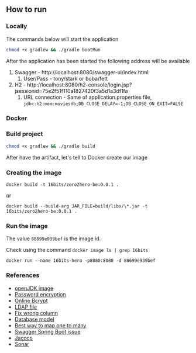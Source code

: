## How to run

### Locally

The commands below will start the application

```bash
chmod +x gradlew && ./gradle bootRun
```

After the application has been started the following address will be available
1. Swagger - http://localhost:8080/swagger-ui/index.html
   1. User/Pass - tony/stark or boba/fett 
2. H2 - http://localhost:8080/h2-console/login.jsp?jsessionid=75e2f51f110a1827420f3a5d1a3df1fa
   1. URL connection - Same of application.properties file, `jdbc:h2:mem:moviesdb;DB_CLOSE_DELAY=-1;DB_CLOSE_ON_EXIT=FALSE`
   

### Docker


### Build project
```bash
chmod +x gradlew && ./gradle build
```

After have the artifact, let's tell to Docker create our image

### Creating the image
```shell
docker build -t 16bits/zero2hero-be:0.0.1 .
```
or 
```shell
docker build --build-arg JAR_FILE=build/libs/\*.jar -t 16bits/zero2hero-be:0.0.1 .
```

### Run the image

The value `88699e939bef` is the image id. 

Check using the command `docker image ls | grep 16bits`

```shell
docker run --name 16bits-hero -p8080:8080 -d 88699e939bef
```
### References

- [openJDK image](https://hub.docker.com/layers/adoptopenjdk/library/adoptopenjdk/11-jre-hotspot-focal/images/sha256-eac1c6cff5fded2dd35fc94bb23e7862a08277bd71f9b352a99df5bc740459c3?context=explore)
- [Password encryption](https://bcrypt-generator.com)
- [Online Bcrypt](https://www.javainuse.com/onlineBcrypt)
- [LDAP file](https://www.digitalocean.com/community/tutorials/how-to-use-ldif-files-to-make-changes-to-an-openldap-system)
- [Fix wrong column](https://vladmihalcea.com/how-to-fix-wrong-column-type-encountered-schema-validation-errors-with-jpa-and-hibernate/)
- [Database model](http://www.databaseanswers.org/data_models/imdb/index.htm)
- [Best way to map one to many](https://vladmihalcea.com/the-best-way-to-map-a-onetomany-association-with-jpa-and-hibernate/)
- [Swagger Spring Boot issue](https://www.youtube.com/watch?v=PpvnlaEHz2o&ab_channel=FromDeveloperToDeveloper)
- [Jacoco](https://reflectoring.io/jacoco/)
- [Sonar](https://github.com/SonarSource/sonarcloud-github-action-samples/tree/gradle)